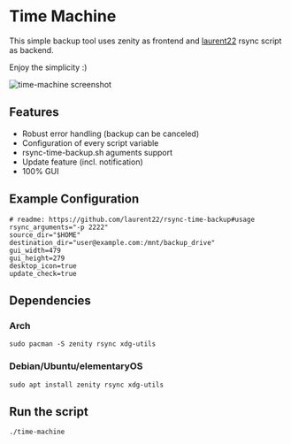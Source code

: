 # Time Machine
This simple backup tool uses zenity as frontend and [laurent22](https://github.com/laurent22/rsync-time-backup) rsync script as backend.

Enjoy the simplicity :)

![time-machine screenshot](https://raw.githubusercontent.com/murkl/time-machine/master/res/screenshot.png)


## Features
* Robust error handling (backup can be canceled)
* Configuration of every script variable
* rsync-time-backup.sh aguments support
* Update feature (incl. notification)
* 100% GUI 

## Example Configuration
```
# readme: https://github.com/laurent22/rsync-time-backup#usage
rsync_arguments="-p 2222"
source_dir="$HOME"
destination_dir="user@example.com:/mnt/backup_drive"
gui_width=479
gui_height=279
desktop_icon=true
update_check=true
```

## Dependencies
### Arch
```
sudo pacman -S zenity rsync xdg-utils
```
### Debian/Ubuntu/elementaryOS
```
sudo apt install zenity rsync xdg-utils
```

## Run the script
```
./time-machine
```
